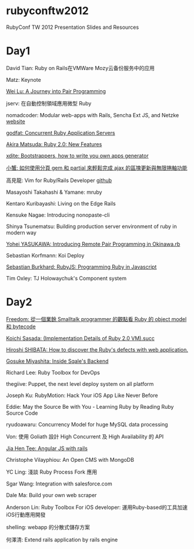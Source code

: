 rubyconftw2012
==============

RubyConf TW 2012 Presentation Slides and Resources


Day1
====

David Tian: Ruby on Rails在VMWare Mozy云备份服务中的应用

Matz: Keynote

[Wei Lu: A Journey into Pair Programming](http://weilu.github.com/reddot2012/)

jserv: 在自動控制領域應用微型 Ruby

nomadcoder: Modular web-apps with Rails, Sencha Ext JS, and Netzke
[website](http://netzke.org/)

[godfat: Concurrent Ruby Application Servers](http://www.godfat.org/slide/2012-12-07-concurrent.pdf)

[Akira Matsuda: Ruby 2.0: New Features](https://speakerdeck.com/a_matsuda/ruby-2-dot-0-new-features)

[xdite: Bootstrappers, how to write you own apps generator](https://speakerdeck.com/xdite/writing-your-own-apps-generator)


[小蟹: 如何使用分頁 gem 和 partial 來輕鬆完成 ajax 的區塊更新與無限捲軸功能](http://www.slideshare.net/wildjcrt/gem-partial-ajax)

高見龍: Vim for Ruby/Rails Developer
[github](https://github.com/kaochenlong/eddie-vim)

Masayoshi Takahashi & Yamane: mruby

Kentaro Kuribayashi: Living on the Edge Rails

Kensuke Nagae: Introducing nonopaste-cli

Shinya Tsunematsu: Building production server environment of ruby in modern way

[Yohei YASUKAWA: Introducing Remote Pair Programming in Okinawa.rb](https://speakerdeck.com/yasulab/introducing-remote-pair-programming-in-okinawa-dot-rb)

Sebastian Korfmann: Koi Deploy

[Sebastian Burkhard: RubyJS: Programming Ruby in Javascript](https://speakerdeck.com/hasclass/rubyjs-at-rubyconf-dot-tw)

Tim Oxley: TJ Holowaychuk's Component system


Day2
====

[Freedom: 從一個業餘 Smalltalk programmer 的觀點看 Ruby 的 object model 和 bytecode](http://www.slideshare.net/kstan2/smalltalk-and-ruby-20121208-15542185)


[Koichi Sasada: (Implementation Details of Ruby 2.0 VM).succ](http://www.atdot.net/~ko1/activities/rubyconf.tw2012_ko1.pdf)

[Hiroshi SHIBATA: How to discover the Ruby's defects with web application.](https://speakerdeck.com/hsbt/how-to-discover-the-rubys-defects-with-web-application)

[Gosuke Miyashita: Inside Sqale's Backend](http://www.slideshare.net/mizzy/inside-sqales-backend-at-rubyconf-taiwan-2012)

Richard Lee: Ruby Toolbox for DevOps

thegiive: Puppet, the next level deploy system on all platform

Joseph Ku: RubyMotion: Hack Your iOS App Like Never Before

Eddie: May the Source Be with You - Learning Ruby by Reading Ruby Source Code


ryudoawaru: Concurrency Model for huge MySQL data processing

Von: 使用 Goliath 設計 High Concurrent 及 High Availability 的 API


[Jia Hen Tee: Angular JS with rails](http://angular-taiwan.herokuapp.com)

Christophe Vilayphiou: An Open CMS with MongoDB

YC Ling: 淺談 Ruby Process Fork 應用

Sgar Wang: Integration with salesforce.com

Dale Ma: Build your own web scraper

Anderson Lin: Ruby Toolbox For iOS developer: 運用Ruby-based的工具加速iOS行動應用開發

shelling: webapp 的分散式儲存方案

何澤清: Extend rails application by rails engine
